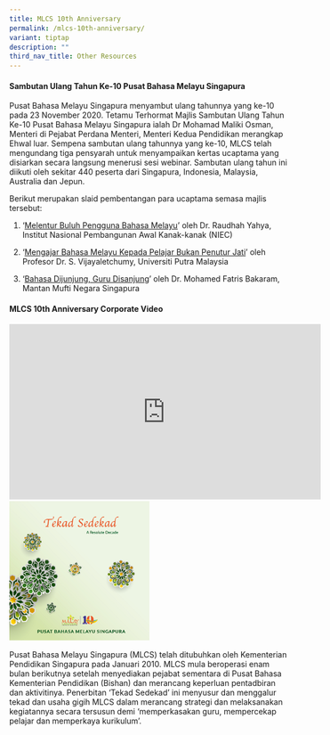 ```yaml
---
title: MLCS 10th Anniversary
permalink: /mlcs-10th-anniversary/
variant: tiptap
description: ""
third_nav_title: Other Resources
---
```

<h4>Sambutan Ulang Tahun Ke-10 Pusat Bahasa Melayu Singapura</h4>
<p>Pusat Bahasa Melayu Singapura menyambut ulang tahunnya yang ke-10 pada
23 November 2020. Tetamu Terhormat Majlis Sambutan Ulang Tahun Ke-10 Pusat
Bahasa Melayu Singapura ialah Dr Mohamad Maliki Osman, Menteri di Pejabat
Perdana Menteri, Menteri Kedua Pendidikan merangkap Ehwal luar. Sempena
sambutan ulang tahunnya yang ke-10, MLCS telah mengundang tiga pensyarah
untuk menyampaikan kertas ucaptama yang disiarkan secara langsung menerusi
sesi webinar. Sambutan ulang tahun ini diikuti oleh sekitar 440 peserta
dari Singapura, Indonesia, Malaysia, Australia dan Jepun.</p>
<p>Berikut merupakan slaid pembentangan para ucaptama semasa majlis tersebut:</p>
<ol data-tight="true" class="tight">
<li>
<p>‘<a href="/files/ucaptama-1---dr-raudhah-yahya.pdf" rel="noopener noreferrer nofollow" target="_blank">Melentur Buluh Pengguna Bahasa Melayu</a>’
oleh Dr. Raudhah Yahya, Institut Nasional Pembangunan Awal Kanak-kanak
(NIEC)</p>
</li>
<li>
<p>‘<a href="/files/ucaptama-2---prof-vijayaletchumy.pdf" rel="noopener noreferrer nofollow" target="_blank">Mengajar Bahasa Melayu Kepada Pelajar Bukan Penutur Jati</a>’
oleh Profesor Dr. S. Vijayaletchumy, Universiti Putra Malaysia</p>
</li>
<li>
<p>‘<a href="/files/ucaptama-3---dr-mohamed-fatris-bakaram.pdf" rel="noopener noreferrer nofollow" target="_blank">Bahasa Dijunjung, Guru Disanjung</a>’
oleh Dr. Mohamed Fatris Bakaram, Mantan Mufti Negara Singapura</p>
</li>
</ol>
<h4>MLCS 10th Anniversary Corporate Video</h4>
<div class="iframe-wrapper">
<iframe height="315" width="560" allowfullscreen="true" frameborder="0" src="https://www.youtube.com/embed/VkdjQmQ0bJM"></iframe>
</div>
<div class="isomer-image-wrapper">
<img style="width: 50%;" height="auto" width="100%" alt="" src="/images/001%20tekad%20sedekad.png">
</div>
<p>Pusat Bahasa Melayu Singapura (MLCS) telah ditubuhkan oleh Kementerian
Pendidikan Singapura pada Januari 2010. MLCS mula beroperasi enam bulan
berikutnya setelah menyediakan pejabat sementara di Pusat Bahasa Kementerian
Pendidikan (Bishan) dan merancang keperluan pentadbiran dan aktivitinya.
Penerbitan ‘Tekad Sedekad’ ini menyusur dan menggalur tekad dan usaha gigih
MLCS dalam merancang strategi dan melaksanakan kegiatannya secara tersusun
demi ‘memperkasakan guru, mempercekap pelajar dan memperkaya kurikulum’.</p>
<p></p>